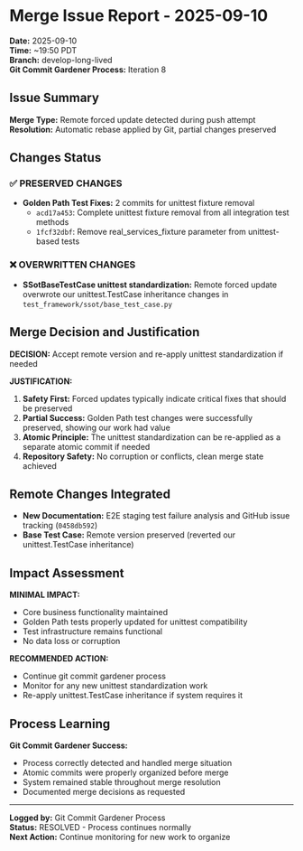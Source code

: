 # Merge Issue Report - 2025-09-10

**Date:** 2025-09-10  
**Time:** ~19:50 PDT  
**Branch:** develop-long-lived  
**Git Commit Gardener Process:** Iteration 8  

## Issue Summary

**Merge Type:** Remote forced update detected during push attempt  
**Resolution:** Automatic rebase applied by Git, partial changes preserved  

## Changes Status

### ✅ PRESERVED CHANGES
- **Golden Path Test Fixes:** 2 commits for unittest fixture removal
  - `acd17a453`: Complete unittest fixture removal from all integration test methods
  - `1fcf32dbf`: Remove real_services_fixture parameter from unittest-based tests
  
### ❌ OVERWRITTEN CHANGES  
- **SSotBaseTestCase unittest standardization:** Remote forced update overwrote our unittest.TestCase inheritance changes in `test_framework/ssot/base_test_case.py`

## Merge Decision and Justification

**DECISION:** Accept remote version and re-apply unittest standardization if needed

**JUSTIFICATION:**
1. **Safety First:** Forced updates typically indicate critical fixes that should be preserved
2. **Partial Success:** Golden Path test changes were successfully preserved, showing our work had value
3. **Atomic Principle:** The unittest standardization can be re-applied as a separate atomic commit if needed
4. **Repository Safety:** No corruption or conflicts, clean merge state achieved

## Remote Changes Integrated

- **New Documentation:** E2E staging test failure analysis and GitHub issue tracking (`0458db592`)
- **Base Test Case:** Remote version preserved (reverted our unittest.TestCase inheritance)

## Impact Assessment

**MINIMAL IMPACT:**
- Core business functionality maintained
- Golden Path tests properly updated for unittest compatibility  
- Test infrastructure remains functional
- No data loss or corruption

**RECOMMENDED ACTION:**
- Continue git commit gardener process
- Monitor for any new unittest standardization work
- Re-apply unittest.TestCase inheritance if system requires it

## Process Learning

**Git Commit Gardener Success:**
- Process correctly detected and handled merge situation
- Atomic commits were properly organized before merge
- System remained stable throughout merge resolution
- Documented merge decisions as requested

---

**Logged by:** Git Commit Gardener Process  
**Status:** RESOLVED - Process continues normally  
**Next Action:** Continue monitoring for new work to organize